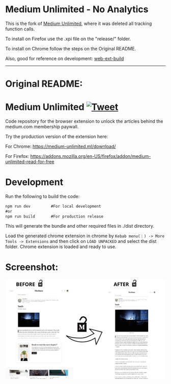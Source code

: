 # Medium Unlimited - No Analytics

This is the fork of [Medium Unlimited](https://github.com/manojVivek/medium-unlimited), where it was deleted all tracking function calls.

To install on Firefox use the .xpi file on the "release/" folder.

To install on Chrome follow the steps on the Original README.

Also, good for reference on development: [web-ext-build](https://extensionworkshop.com/documentation/develop/web-ext-command-reference/#web-ext-build)

---

# Original README:

# Medium Unlimited   [![Tweet](https://img.shields.io/twitter/url/http/shields.io.svg?style=social)](https://twitter.com/intent/tweet?text=Yay!!%20I%20found%20this%20open%20source%20chrome%20extension%20to%20read%20Medium.com%20membership%20articles%20for%20free!%20%0ACheck%20it%20out%20-%20&url=https://github.com/manojVivek/medium-unlimited&hashtags=medium,membership,free,github,oss,opensource)

Code repository for the browser extension to unlock the articles behind the medium.com membership paywall.

Try the production version of the extension here:

For Chrome: https://medium-unlimited.ml/download/

For Firefox: https://addons.mozilla.org/en-US/firefox/addon/medium-unlimited-read-for-free


# Development

Run the following to build the code:

```
npm run dev         #For local development
#or
npm run build       #For production release
```

This will generate the bundle and other required files in ./dist directory.

Load the generated chrome extension in chrome by `Kebab menu(⋮) -> More Tools -> Extensions` and then click on `LOAD UNPACKED` and select the dist folder.
Chrome extension is loaded and ready to use.

# Screenshot:
![alt text](https://raw.githubusercontent.com/manojVivek/medium-unlimited/master/designs/screenshot.png "Before after comparison")
